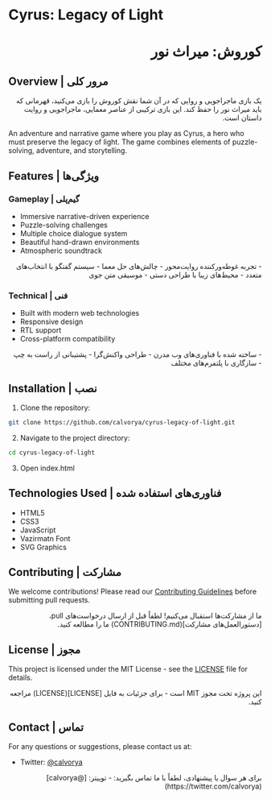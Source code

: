 # Cyrus: Legacy of Light

<div dir="rtl">

# کوروش: میراث نور

</div>

## Overview | مرور کلی

<div dir="rtl">
یک بازی ماجراجویی و روایی که در آن شما نقش کوروش را بازی می‌کنید، قهرمانی که باید میراث نور را حفظ کند. این بازی ترکیبی از عناصر معمایی، ماجراجویی و روایت داستان است.
</div>

An adventure and narrative game where you play as Cyrus, a hero who must preserve the legacy of light. The game combines elements of puzzle-solving, adventure, and storytelling.

## Features | ویژگی‌ها

### Gameplay | گیم‌پلی
- Immersive narrative-driven experience
- Puzzle-solving challenges
- Multiple choice dialogue system
- Beautiful hand-drawn environments
- Atmospheric soundtrack

<div dir="rtl">
- تجربه غوطه‌ورکننده روایت‌محور
- چالش‌های حل معما
- سیستم گفتگو با انتخاب‌های متعدد
- محیط‌های زیبا با طراحی دستی
- موسیقی متن جوی
</div>

### Technical | فنی
- Built with modern web technologies
- Responsive design
- RTL support
- Cross-platform compatibility

<div dir="rtl">
- ساخته شده با فناوری‌های وب مدرن
- طراحی واکنش‌گرا
- پشتیبانی از راست به چپ
- سازگاری با پلتفرم‌های مختلف
</div>

## Installation | نصب

1. Clone the repository:
```bash
git clone https://github.com/calvorya/cyrus-legacy-of-light.git
```

2. Navigate to the project directory:
```bash
cd cyrus-legacy-of-light
```

3. Open index.html

## Technologies Used | فناوری‌های استفاده شده

- HTML5
- CSS3
- JavaScript
- Vazirmatn Font
- SVG Graphics

## Contributing | مشارکت

We welcome contributions! Please read our [Contributing Guidelines](CONTRIBUTING.md) before submitting pull requests.

<div dir="rtl">
ما از مشارکت‌ها استقبال می‌کنیم! لطفاً قبل از ارسال درخواست‌های pull، [دستورالعمل‌های مشارکت](CONTRIBUTING.md) ما را مطالعه کنید.
</div>

## License | مجوز

This project is licensed under the MIT License - see the [LICENSE](LICENSE) file for details.

<div dir="rtl">
این پروژه تحت مجوز MIT است - برای جزئیات به فایل [LICENSE](LICENSE) مراجعه کنید.
</div>

## Contact | تماس

For any questions or suggestions, please contact us at:
- Twitter: [@calvorya](https://twitter.com/calvorya)

<div dir="rtl">
برای هر سوال یا پیشنهادی، لطفاً با ما تماس بگیرید:
- توییتر: [@calvorya](https://twitter.com/calvorya)
</div> 